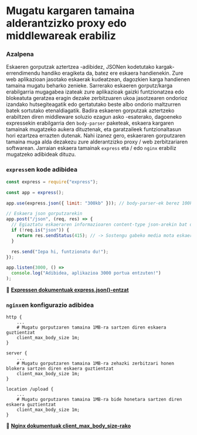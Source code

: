 # Mugatu kargaren tamaina alderantzizko proxy edo middlewareak erabiliz

### Azalpena

Eskaeren gorputzak aztertzea -adibidez, JSONen kodetutako kargak- errendimendu handiko eragiketa da, batez ere eskaera handienekin. Zure web aplikazioan jasotako eskaerak kudeatzean, dagozkien karga handienen tamaina mugatu beharko zenieke.
Sarrerako eskaeren gorputz/karga erabilgarria mugagabea izateak zure aplikazioak gaizki funtzionatzea edo blokeatuta geratzea eragin dezake zerbitzuaren ukoa jasotzearen ondorioz izandako hutsegiteagatik edo gertatutako beste albo ondorio maltzurren batek sortutako etenaldiagatik.
Badira eskaeren gorputzak aztertzeko erabiltzen diren middleware soluzio ezagun asko -esaterako, dagoeneko expressekin erabilgarria den `body-parser` paketeak, eskaera kargaren tamainak mugatzeko aukera dituztenak, eta garatzaileek funtzionaltasun hori ezartzea errazten dutenak. Nahi izanez gero, eskaeraren gorputzaren tamaina muga alda dezakezu zure alderantzizko proxy / web zerbitzariaren softwarean. Jarraian eskaera tamainak `express` eta / edo `nginx` erabiliz mugatzeko adibideak dituzu.

### `express`en kode adibidea

```javascript
const express = require("express");

const app = express();

app.use(express.json({ limit: "300kb" })); // body-parser-ek berez 100kb-eko gorputz tamaina zehazten du

// Eskaera json gorputzarekin
app.post("/json", (req, res) => {
  // Egiaztatu eskaeraren informazioaren content-type json-arekin bat datorren, body-parser-ek ez baititu content-type-ak egiaztatzen eta
  if (!req.is("json")) {
    return res.sendStatus(415); // -> Sostengu gabeko media mota eskaerak ez badauka JSON gorputzik
  }

  res.send("Iepa hi, funtzionatu du!");
});

app.listen(3000, () =>
  console.log("Adibidea, aplikazioa 3000 portua entzuten!")
);
```

🔗 [**Expressen dokumentuak express.json()-entzat**](http://expressjs.com/en/4x/api.html#express.json)

### `nginx`en konfigurazio adibidea

```nginx
http {
    ...
    # Mugatu gorputzaren tamaina 1MB-ra sartzen diren eskaera guztientzat
    client_max_body_size 1m;
}

server {
    ...
    # Mugatu gorputzaren tamaina 1MB-ra zehazki zerbitzari honen blokera sartzen diren eskaera guztientzat
    client_max_body_size 1m;
}

location /upload {
    ...
    # Mugatu gorputzaren tamaina 1MB-ra bide honetara sartzen diren eskaera guztientzat
    client_max_body_size 1m;
}
```

🔗 [**Nginx dokumentuak client_max_body_size-rako**](http://nginx.org/en/docs/http/ngx_http_core_module.html#client_max_body_size)
